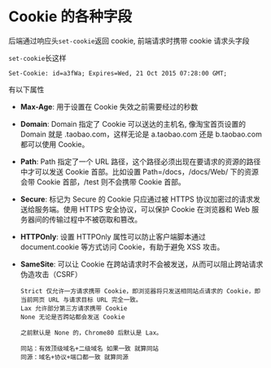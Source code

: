 # Cookie 的各种字段

后端通过响应头`set-cookie`返回 cookie, 前端请求时携带 cookie 请求头字段

`set-cookie`长这样

```
Set-Cookie: id=a3fWa; Expires=Wed, 21 Oct 2015 07:28:00 GMT;
```

有以下属性

- **Max-Age**: 用于设置在 Cookie 失效之前需要经过的秒数
- **Domain**: Domain 指定了 Cookie 可以送达的主机名, 像淘宝首页设置的 Domain 就是 .taobao.com，这样无论是 a.taobao.com 还是 b.taobao.com 都可以使用 Cookie。
- **Path**: Path 指定了一个 URL 路径，这个路径必须出现在要请求的资源的路径中才可以发送 Cookie 首部。比如设置 Path=/docs，/docs/Web/ 下的资源会带 Cookie 首部，/test 则不会携带 Cookie 首部。
- **Secure**: 标记为 Secure 的 Cookie 只应通过被 HTTPS 协议加密过的请求发送给服务端。使用 HTTPS 安全协议，可以保护 Cookie 在浏览器和 Web 服务器间的传输过程中不被窃取和篡改。
- **HTTPOnly**: 设置 HTTPOnly 属性可以防止客户端脚本通过 document.cookie 等方式访问 Cookie，有助于避免 XSS 攻击。
- **SameSite**: 可以让 Cookie 在跨站请求时不会被发送，从而可以阻止跨站请求伪造攻击（CSRF）

  ```
  Strict 仅允许一方请求携带 Cookie，即浏览器将只发送相同站点请求的 Cookie，即当前网页 URL 与请求目标 URL 完全一致。
  Lax 允许部分第三方请求携带 Cookie
  None 无论是否跨站都会发送 Cookie

  之前默认是 None 的，Chrome80 后默认是 Lax。

  同站：有效顶级域名+二级域名 如果一致 就算同站
  同源：域名+协议+端口都一致 就算同源
  ```
